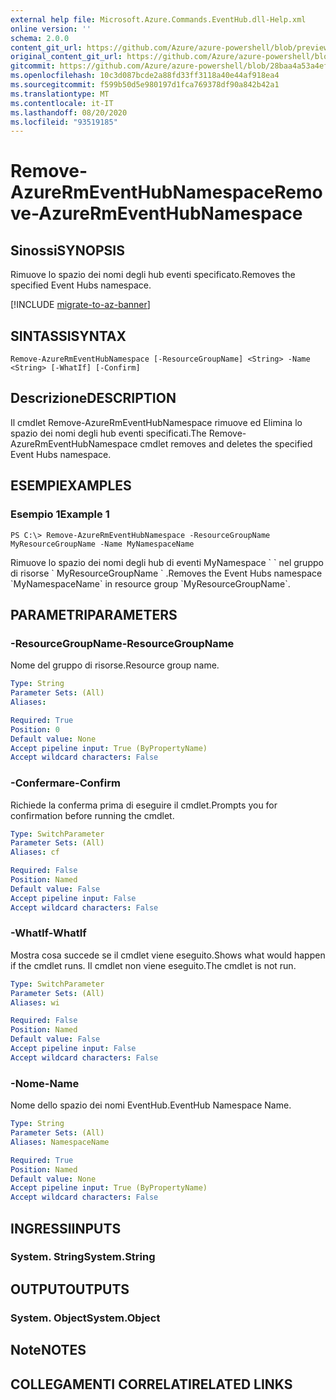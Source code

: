 ```yaml
---
external help file: Microsoft.Azure.Commands.EventHub.dll-Help.xml
online version: ''
schema: 2.0.0
content_git_url: https://github.com/Azure/azure-powershell/blob/preview/src/ResourceManager/EventHub/Commands.EventHub/help/Remove-AzureRmEventHubNamespace.md
original_content_git_url: https://github.com/Azure/azure-powershell/blob/preview/src/ResourceManager/EventHub/Commands.EventHub/help/Remove-AzureRmEventHubNamespace.md
gitcommit: https://github.com/Azure/azure-powershell/blob/28baa4a53a4efceb1197c032a8db08e199f0858d
ms.openlocfilehash: 10c3d087bcde2a88fd33ff3118a40e44af918ea4
ms.sourcegitcommit: f599b50d5e980197d1fca769378df90a842b42a1
ms.translationtype: MT
ms.contentlocale: it-IT
ms.lasthandoff: 08/20/2020
ms.locfileid: "93519185"
---
```

# <span data-ttu-id="e74d0-101">Remove-AzureRmEventHubNamespace</span><span class="sxs-lookup"><span data-stu-id="e74d0-101">Remove-AzureRmEventHubNamespace</span></span>

## <span data-ttu-id="e74d0-102">Sinossi</span><span class="sxs-lookup"><span data-stu-id="e74d0-102">SYNOPSIS</span></span>
<span data-ttu-id="e74d0-103">Rimuove lo spazio dei nomi degli hub eventi specificato.</span><span class="sxs-lookup"><span data-stu-id="e74d0-103">Removes the specified Event Hubs namespace.</span></span>

[!INCLUDE [migrate-to-az-banner](../../includes/migrate-to-az-banner.md)]

## <span data-ttu-id="e74d0-104">SINTASSI</span><span class="sxs-lookup"><span data-stu-id="e74d0-104">SYNTAX</span></span>

```
Remove-AzureRmEventHubNamespace [-ResourceGroupName] <String> -Name <String> [-WhatIf] [-Confirm]
```

## <span data-ttu-id="e74d0-105">Descrizione</span><span class="sxs-lookup"><span data-stu-id="e74d0-105">DESCRIPTION</span></span>
<span data-ttu-id="e74d0-106">Il cmdlet Remove-AzureRmEventHubNamespace rimuove ed Elimina lo spazio dei nomi degli hub eventi specificati.</span><span class="sxs-lookup"><span data-stu-id="e74d0-106">The Remove-AzureRmEventHubNamespace cmdlet removes and deletes the specified Event Hubs namespace.</span></span>

## <span data-ttu-id="e74d0-107">ESEMPI</span><span class="sxs-lookup"><span data-stu-id="e74d0-107">EXAMPLES</span></span>

### <span data-ttu-id="e74d0-108">Esempio 1</span><span class="sxs-lookup"><span data-stu-id="e74d0-108">Example 1</span></span>
```
PS C:\> Remove-AzureRmEventHubNamespace -ResourceGroupName MyResourceGroupName -Name MyNamespaceName
```

<span data-ttu-id="e74d0-109">Rimuove lo spazio dei nomi degli hub di eventi MyNamespace \` \` nel gruppo di risorse \` MyResourceGroupName \` .</span><span class="sxs-lookup"><span data-stu-id="e74d0-109">Removes the Event Hubs namespace \`MyNamespaceName\` in resource group \`MyResourceGroupName\`.</span></span>

## <span data-ttu-id="e74d0-110">PARAMETRI</span><span class="sxs-lookup"><span data-stu-id="e74d0-110">PARAMETERS</span></span>

### <span data-ttu-id="e74d0-111">-ResourceGroupName</span><span class="sxs-lookup"><span data-stu-id="e74d0-111">-ResourceGroupName</span></span>
<span data-ttu-id="e74d0-112">Nome del gruppo di risorse.</span><span class="sxs-lookup"><span data-stu-id="e74d0-112">Resource group name.</span></span>

```yaml
Type: String
Parameter Sets: (All)
Aliases: 

Required: True
Position: 0
Default value: None
Accept pipeline input: True (ByPropertyName)
Accept wildcard characters: False
```

### <span data-ttu-id="e74d0-113">-Confermare</span><span class="sxs-lookup"><span data-stu-id="e74d0-113">-Confirm</span></span>
<span data-ttu-id="e74d0-114">Richiede la conferma prima di eseguire il cmdlet.</span><span class="sxs-lookup"><span data-stu-id="e74d0-114">Prompts you for confirmation before running the cmdlet.</span></span>

```yaml
Type: SwitchParameter
Parameter Sets: (All)
Aliases: cf

Required: False
Position: Named
Default value: False
Accept pipeline input: False
Accept wildcard characters: False
```

### <span data-ttu-id="e74d0-115">-WhatIf</span><span class="sxs-lookup"><span data-stu-id="e74d0-115">-WhatIf</span></span>
<span data-ttu-id="e74d0-116">Mostra cosa succede se il cmdlet viene eseguito.</span><span class="sxs-lookup"><span data-stu-id="e74d0-116">Shows what would happen if the cmdlet runs.</span></span>
<span data-ttu-id="e74d0-117">Il cmdlet non viene eseguito.</span><span class="sxs-lookup"><span data-stu-id="e74d0-117">The cmdlet is not run.</span></span>

```yaml
Type: SwitchParameter
Parameter Sets: (All)
Aliases: wi

Required: False
Position: Named
Default value: False
Accept pipeline input: False
Accept wildcard characters: False
```

### <span data-ttu-id="e74d0-118">-Nome</span><span class="sxs-lookup"><span data-stu-id="e74d0-118">-Name</span></span>
<span data-ttu-id="e74d0-119">Nome dello spazio dei nomi EventHub.</span><span class="sxs-lookup"><span data-stu-id="e74d0-119">EventHub Namespace Name.</span></span>

```yaml
Type: String
Parameter Sets: (All)
Aliases: NamespaceName

Required: True
Position: Named
Default value: None
Accept pipeline input: True (ByPropertyName)
Accept wildcard characters: False
```

## <span data-ttu-id="e74d0-120">INGRESSI</span><span class="sxs-lookup"><span data-stu-id="e74d0-120">INPUTS</span></span>

### <span data-ttu-id="e74d0-121">System. String</span><span class="sxs-lookup"><span data-stu-id="e74d0-121">System.String</span></span>

## <span data-ttu-id="e74d0-122">OUTPUT</span><span class="sxs-lookup"><span data-stu-id="e74d0-122">OUTPUTS</span></span>

### <span data-ttu-id="e74d0-123">System. Object</span><span class="sxs-lookup"><span data-stu-id="e74d0-123">System.Object</span></span>

## <span data-ttu-id="e74d0-124">Note</span><span class="sxs-lookup"><span data-stu-id="e74d0-124">NOTES</span></span>

## <span data-ttu-id="e74d0-125">COLLEGAMENTI CORRELATI</span><span class="sxs-lookup"><span data-stu-id="e74d0-125">RELATED LINKS</span></span>

